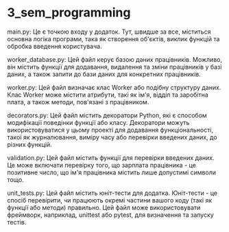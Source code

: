 # 3_sem_programming

main.py: Це є точкою входу у додаток. Тут, швидше за все, міститься основна логіка програми, така як створення об'єктів, виклик функцій та обробка введення користувача.

worker_database.py: Цей файл керує базою даних працівників. Можливо, він містить функції для додавання, видалення та зміни працівників у базі даних, а також запити до бази даних для конкретних працівників.

worker.py: Цей файл визначає клас Worker або подібну структуру даних. Клас Worker може містити атрибути, такі як ім'я, відділ та заробітна плата, а також методи, пов'язані з працівником.

decorators.py: Цей файл містить декоратори Python, які є способом модифікації поведінки функції або класу. Декоратори можуть використовуватися у цьому проекті для додавання функціональності, такої як журналювання, виміру часу або перевірки введених даних, до різних функцій.

validation.py: Цей файл містить функції для перевірки введених даних. Це може включати перевірку того, що зарплата працівника - це позитивне число, що ім'я працівника містить лише допустимі символи тощо.

unit_tests.py: Цей файл містить юніт-тести для додатка. Юніт-тести - це спосіб перевірити, чи працюють окремі частини вашого коду (такі як функції або методи) правильно. Цей файл може використовувати фреймворк, наприклад, unittest або pytest, для визначення та запуску тестів.
